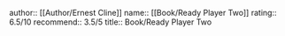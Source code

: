author:: [[Author/Ernest Cline]]
name:: [[Book/Ready Player Two]]
rating:: 6.5/10
recommend:: 3.5/5
title:: Book/Ready Player Two
